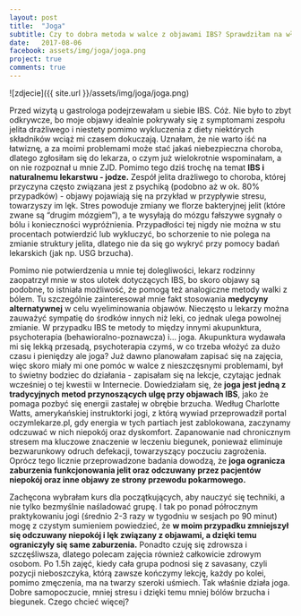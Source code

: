 ```yaml
---
layout: post
title:  "Joga"
subtitle: Czy to dobra metoda w walce z objawami IBS? Sprawdziłam na własnej skórze.
date:   2017-08-06
facebook: assets/img/joga/joga.png
project: true
comments: true
---
```


![zdjecie]({{ site.url }}/assets/img/joga/joga.png)

Przed wizytą u gastrologa podejrzewałam u siebie IBS. Cóż. Nie było to zbyt odkrywcze, bo moje objawy idealnie pokrywały się z symptomami zespołu jelita drażliwego i niestety pomimo wykluczenia z diety niektórych składników wciąż mi czasem dokuczają. Uznałam, że nie warto iść na łatwiznę, a za moimi problemami może stać jakaś niebezpieczna choroba, dlatego zgłosiłam się do lekarza, o czym już wielokrotnie wspominałam, a on nie rozpoznał u mnie ZJD. Pomimo tego dziś trochę na temat **IBS i naturalnemu lekarstwu - jodze.**
Zespół jelita drażliwego to choroba, której przyczyna często związana jest z psychiką (podobno aż w ok. 80% przypadków) - objawy pojawiają się na przykład w przypływie stresu, towarzyszy im lęk. Stres powoduje zmiany we florze bakteryjnej jelit (które zwane są “drugim mózgiem”), a te wysyłają do mózgu fałszywe sygnały o bólu i konieczności wypróżnienia. Przypadłości tej nigdy nie można w stu procentach potwierdzić lub wykluczyć, bo schorzenie to nie polega na zmianie struktury jelita, dlatego nie da się go wykryć przy pomocy badań lekarskich (jak np. USG brzucha). 

Pomimo nie potwierdzenia u mnie tej dolegliwości, lekarz rodzinny zaopatrzył mnie w stos ulotek dotyczących IBS, bo skoro objawy są podobne, to istniała możliwość, że pomogą też analogiczne metody walki z bólem. Tu szczególnie zainteresował mnie fakt stosowania **medycyny alternatywnej** w celu wyeliminowania objawów. Nieczęsto u lekarzy można zauważyć sympatię do środków innych niż leki, co jednak ulega powolnej zmianie. W przypadku IBS te metody to między innymi akupunktura, psychoterapia (behawioralno-poznawcza) i… joga. Akupunktura wydawała mi się lekką przesadą, psychoterapia czymś, w co trzeba włożyć za dużo czasu i pieniędzy ale joga? Już dawno planowałam zapisać się na zajęcia, więc skoro miały mi one pomóc w walce z nieszczęsnymi problemami, był to świetny bodziec do działania - zapisałam się na lekcje, czytając jednak wcześniej o tej kwestii w Internecie. Dowiedziałam się, że **joga jest jedną z tradycyjnych metod przynoszących ulgę przy objawach IBS**, jako że pomaga pozbyć się energii zastałej w obrębie brzucha. Według Charlotte Watts, amerykańskiej instruktorki jogi, z którą wywiad przeprowadził portal oczymlekarze.pl, gdy energia w tych partiach jest zablokowana, zaczynamy odczuwać w nich niepokój oraz dyskomfort. Zapanowanie nad chronicznym stresem ma kluczowe znaczenie w leczeniu biegunek, ponieważ eliminuje bezwarunkowy odruch defekacji, towarzyszący poczuciu zagrożenia. Oprócz tego licznie przeprowadzone badania dowodzą, że **joga ogranicza zaburzenia funkcjonowania jelit oraz odczuwany przez pacjentów niepokój oraz inne objawy ze strony przewodu pokarmowego.**

Zachęcona wybrałam kurs dla początkujących, aby nauczyć się techniki, a nie tylko bezmyślnie naśladować grupę. I tak po ponad półrocznym praktykowaniu jogi (średnio 2-3 razy w tygodniu w sesjach po 90 minut) mogę z czystym sumieniem powiedzieć, że **w moim przypadku zmniejszył się odczuwany niepokój i lęk związany z objawami, a dzięki temu ograniczyły się same zaburzenia.** Ponadto czuję się zdrowsza i szczęśliwsza, dlatego polecam zajęcia również całkowicie zdrowym osobom. Po 1.5h zajęć, kiedy cała grupa podnosi się z savasany, czyli pozycji nieboszczyka, którą zawsze kończymy lekcję, każdy po kolei, pomimo zmęczenia, ma na twarzy szeroki uśmiech. Tak właśnie działa joga. Dobre samopoczucie, mniej stresu i dzięki temu mniej bólów brzucha i biegunek. Czego chcieć więcej?

